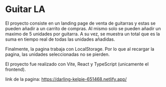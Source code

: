 # Guitar LA

El proyecto consiste en un landing page de venta de guitarras y estas se pueden añadir a un carrito de compras. Al mismo solo se pueden añadir un maximo
de 5 unidades por guitarra. A su vez, se muestra un total que es la suma en tiempo real de todas las unidades añadidas.

Finalmente, la pagina trabaja con LocalStorage. Por lo que al recargar la pagina, las unidades seleccionadas no se pierden.

El proyecto fue realizado con Vite, React y TypeScript (unicamente el frontend).

link de la pagina: https://darling-kelpie-651468.netlify.app/
